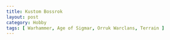 ```yaml
---
title: Kustom Bossrok
layout: post
category: Hobby
tags: [ Warhammer, Age of Sigmar, Orruk Warclans, Terrain ]
---
```


